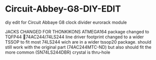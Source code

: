 # Circuit-Abbey-G8-DIY-EDIT
diy edit for Circuit Abbaye G8 clock divider eurorack module


JACKS CHANGED FOR THONKIKONS
ATMEGA164 package changed to TQFP44
74AC244/74LS244 line driver footprint changed to a wider TSSOP to fit most 74LS244 wich are in a wider tssop20 package. 
should still work with the original part (74AC244MTC-ND) but also should fit the more common (SN74LS244DBR)
crystal is thru-hole
